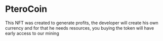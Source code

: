# PteroCoin
This NFT was created to generate profits, the developer will create his own currency and for that he needs resources, you buying the token will have early access to our mining
